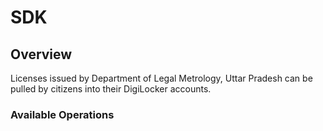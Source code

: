 # SDK

## Overview

Licenses issued by Department of Legal Metrology, Uttar Pradesh can be pulled by citizens into their DigiLocker accounts.

### Available Operations


